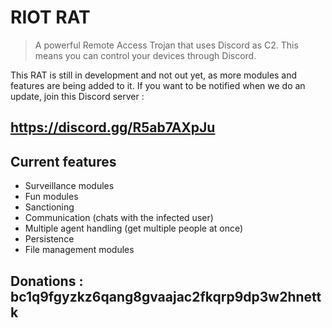 # RIOT RAT
> A powerful Remote Access Trojan that uses Discord as C2. This means you can control your devices through Discord.

This RAT is still in development and not out yet, as more modules and features are being added to it. If you want to be notified when we do an update, join this Discord server :
## https://discord.gg/R5ab7AXpJu

## Current features

- Surveillance modules
- Fun modules
- Sanctioning
- Communication (chats with the infected user)
- Multiple agent handling (get multiple people at once)
- Persistence
- File management modules

## Donations : **bc1q9fgyzkz6qang8gvaajac2fkqrp9dp3w2hnettk**
